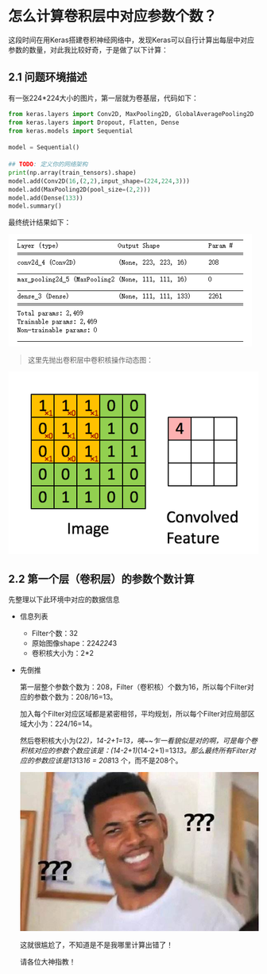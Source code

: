 # 怎么计算卷积层中对应参数个数？

这段时间在用Keras搭建卷积神经网络中，发现Keras可以自行计算出每层中对应参数的数量，对此我比较好奇，于是做了以下计算：

## 2.1 问题环境描述

有一张224*224大小的图片，第一层就为卷基层，代码如下：

```python
from keras.layers import Conv2D, MaxPooling2D, GlobalAveragePooling2D
from keras.layers import Dropout, Flatten, Dense
from keras.models import Sequential

model = Sequential()

## TODO: 定义你的网络架构
print(np.array(train_tensors).shape)
model.add(Conv2D(16,(2,2),input_shape=(224,224,3)))
model.add(MaxPooling2D(pool_size=(2,2)))
model.add(Dense(133))
model.summary()
```

最终统计结果如下：

![](./imgs/neural-layer-params.png)


> 这里先抛出卷积层中卷积核操作动态图：

![](./imgs/neural-cell-2.gif)

## 2.2 第一个层（卷积层）的参数个数计算

先整理以下此环境中对应的数据信息

- 信息列表
    - Filter个数：32
    - 原始图像shape：224*224*3
    - 卷积核大小为：2*2

- 先倒推

    第一层整个参数个数为：208，Filter（卷积核）个数为16，所以每个Filter对应的参数个数为：208/16=13。

    加入每个Filter对应区域都是紧密相邻，平均规划，所以每个Filter对应局部区域大小为：224/16=14。

    然后卷积核大小为(2*2)，14-2+1=13，咦~~乍一看貌似是对的啊，可是每个卷积核对应的参数个数应该是：(14-2+1)*(14-2+1)=13*13。那么最终所有Filter对应的参数应该是13*13*16 = 208*13 个，而不是208个。

    ![](./imgs/nani.jpg)

    这就很尴尬了，不知道是不是我哪里计算出错了！

    请各位大神指教！
    
